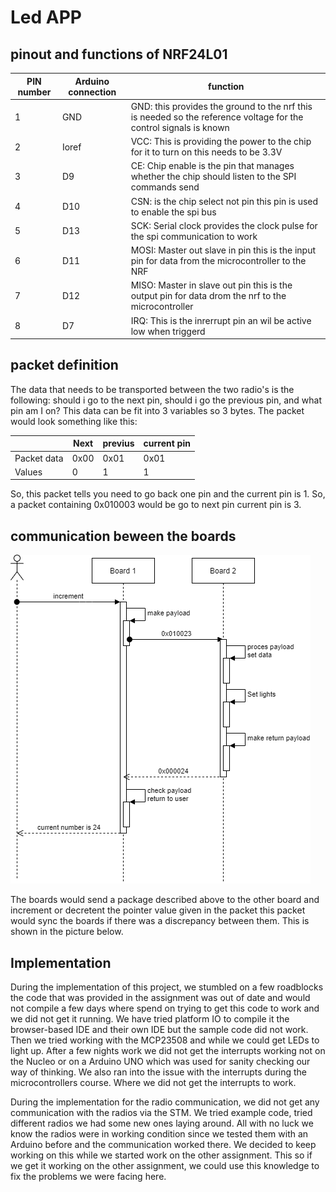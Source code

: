 # Led APP

## pinout and functions of NRF24L01

| PIN number | Arduino connection | function                                                                                                          |
|------------|--------------------|-------------------------------------------------------------------------------------------------------------------|
| 1          | GND                | GND: this provides the ground to the nrf this is needed so the reference voltage for the control signals is known |
| 2          | Ioref              | VCC: This is providing the power to the chip for it to turn on this needs to be 3.3V                              |
| 3          | D9                 | CE: Chip enable is the pin that manages whether the chip should listen to the SPI commands send                   |
| 4          | D10                | CSN: is the chip select not pin this pin is used to enable the spi bus                                            |
| 5          | D13                | SCK: Serial clock provides the clock pulse for the spi communication to work                                      |
| 6          | D11                | MOSI: Master out slave in pin this is the input pin for data from the microcontroller to the NRF                  |
| 7          | D12                | MISO: Master in slave out pin this is the output pin for data drom the nrf to the microcontroller                 |
| 8          | D7                 | IRQ: This is the inrerrupt pin an wil be active low when triggerd                                                 |

## packet definition

The data that needs to be transported between the two radio's is the following:
should i go to the next pin, should i go the previous pin, and what pin am I on?
This data can be fit into 3 variables so 3 bytes. The packet would look
something like this:

|             | Next | previus | current pin |
|-------------|------|---------|-------------|
| Packet data | 0x00 | 0x01    | 0x01        |
| Values      | 0    | 1       | 1           |

So, this packet tells you need to go back one pin and the current pin is 1. So,
a packet containing 0x010003 would be go to next pin current pin is 3.

## communication beween the boards

![Diagram for packet flow](img/packet-flow-led-app.png)

The boards would send a package
described above to the other board and increment or decretent the pointer value
given in the packet this packet would sync the boards if there was a discrepancy
between them. This is shown in the picture below.

## Implementation

During the implementation of this project, we stumbled on a few roadblocks the
code that was provided in the assignment was out of date and would not compile a
few days where spend on trying to get this code to work and we did not get it
running. We have tried platform IO to compile it the browser-based IDE and their
own IDE but the sample code did not work. Then we tried working with the
MCP23508 and while we could get LEDs to light up. After a few nights work we did
not get the interrupts working not on the Nucleo or on a Arduino UNO which was
used for sanity checking our way of thinking. We also ran into the issue with
the interrupts during the microcontrollers course. Where we did not get the
interrupts to work.

During the implementation for the radio communication, we did not get any
communication with the radios via the STM. We tried example code, tried
different radios we had some new ones laying around. All with no luck we know
the radios were in working condition since we tested them with an Arduino before
and the communication worked there. We decided to keep working on this while we
started work on the other assignment. This so if we get it working on the other
assignment, we could use this knowledge to fix the problems we were facing here.
